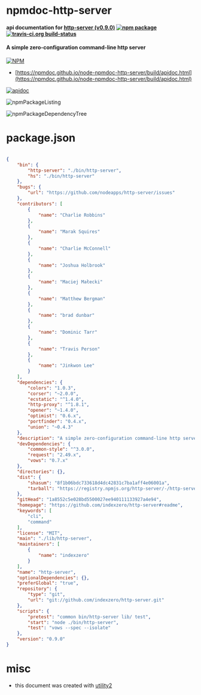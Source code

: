 # npmdoc-http-server

#### api documentation for  [http-server (v0.9.0)](https://github.com/indexzero/http-server#readme)  [![npm package](https://img.shields.io/npm/v/npmdoc-http-server.svg?style=flat-square)](https://www.npmjs.org/package/npmdoc-http-server) [![travis-ci.org build-status](https://api.travis-ci.org/npmdoc/node-npmdoc-http-server.svg)](https://travis-ci.org/npmdoc/node-npmdoc-http-server)

#### A simple zero-configuration command-line http server

[![NPM](https://nodei.co/npm/http-server.png?downloads=true&downloadRank=true&stars=true)](https://www.npmjs.com/package/http-server)

- [https://npmdoc.github.io/node-npmdoc-http-server/build/apidoc.html](https://npmdoc.github.io/node-npmdoc-http-server/build/apidoc.html)

[![apidoc](https://npmdoc.github.io/node-npmdoc-http-server/build/screenCapture.buildCi.browser.%252Ftmp%252Fbuild%252Fapidoc.html.png)](https://npmdoc.github.io/node-npmdoc-http-server/build/apidoc.html)

![npmPackageListing](https://npmdoc.github.io/node-npmdoc-http-server/build/screenCapture.npmPackageListing.svg)

![npmPackageDependencyTree](https://npmdoc.github.io/node-npmdoc-http-server/build/screenCapture.npmPackageDependencyTree.svg)



# package.json

```json

{
    "bin": {
        "http-server": "./bin/http-server",
        "hs": "./bin/http-server"
    },
    "bugs": {
        "url": "https://github.com/nodeapps/http-server/issues"
    },
    "contributors": [
        {
            "name": "Charlie Robbins"
        },
        {
            "name": "Marak Squires"
        },
        {
            "name": "Charlie McConnell"
        },
        {
            "name": "Joshua Holbrook"
        },
        {
            "name": "Maciej Małecki"
        },
        {
            "name": "Matthew Bergman"
        },
        {
            "name": "brad dunbar"
        },
        {
            "name": "Dominic Tarr"
        },
        {
            "name": "Travis Person"
        },
        {
            "name": "Jinkwon Lee"
        }
    ],
    "dependencies": {
        "colors": "1.0.3",
        "corser": "~2.0.0",
        "ecstatic": "^1.4.0",
        "http-proxy": "^1.8.1",
        "opener": "~1.4.0",
        "optimist": "0.6.x",
        "portfinder": "0.4.x",
        "union": "~0.4.3"
    },
    "description": "A simple zero-configuration command-line http server",
    "devDependencies": {
        "common-style": "^3.0.0",
        "request": "2.49.x",
        "vows": "0.7.x"
    },
    "directories": {},
    "dist": {
        "shasum": "8f1b06bdc733618d4dc42831c7ba1aff4e06001a",
        "tarball": "https://registry.npmjs.org/http-server/-/http-server-0.9.0.tgz"
    },
    "gitHead": "1a8552c5e028bd5500027ee940111133927a4e94",
    "homepage": "https://github.com/indexzero/http-server#readme",
    "keywords": [
        "cli",
        "command"
    ],
    "license": "MIT",
    "main": "./lib/http-server",
    "maintainers": [
        {
            "name": "indexzero"
        }
    ],
    "name": "http-server",
    "optionalDependencies": {},
    "preferGlobal": "true",
    "repository": {
        "type": "git",
        "url": "git://github.com/indexzero/http-server.git"
    },
    "scripts": {
        "pretest": "common bin/http-server lib/ test",
        "start": "node ./bin/http-server",
        "test": "vows --spec --isolate"
    },
    "version": "0.9.0"
}
```



# misc
- this document was created with [utility2](https://github.com/kaizhu256/node-utility2)
